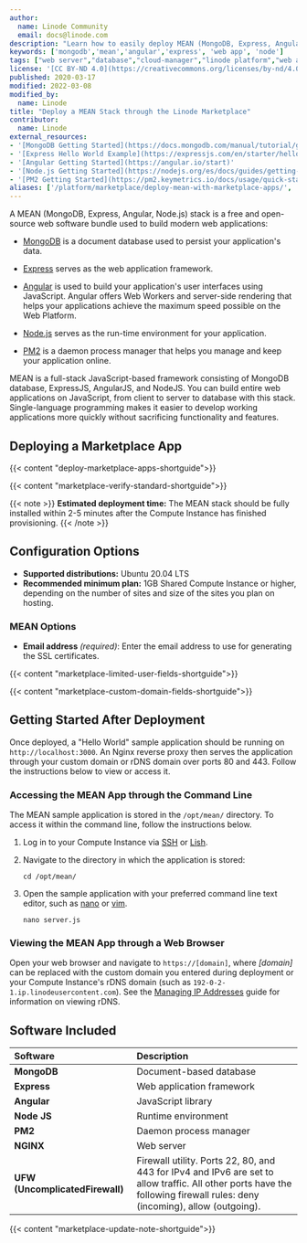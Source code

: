 ```yaml
---
author:
  name: Linode Community
  email: docs@linode.com
description: "Learn how to easily deploy MEAN (MongoDB, Express, Angular, Node.js) using Linode's Marketplace Apps."
keywords: ['mongodb','mean','angular','express', 'web app', 'node']
tags: ["web server","database","cloud-manager","linode platform","web applications","marketplace"]
license: '[CC BY-ND 4.0](https://creativecommons.org/licenses/by-nd/4.0)'
published: 2020-03-17
modified: 2022-03-08
modified_by:
  name: Linode
title: "Deploy a MEAN Stack through the Linode Marketplace"
contributor:
  name: Linode
external_resources:
- '[MongoDB Getting Started](https://docs.mongodb.com/manual/tutorial/getting-started/)'
- '[Express Hello World Example](https://expressjs.com/en/starter/hello-world.html)'
- '[Angular Getting Started](https://angular.io/start)'
- '[Node.js Getting Started](https://nodejs.org/es/docs/guides/getting-started-guide/)'
- '[PM2 Getting Started](https://pm2.keymetrics.io/docs/usage/quick-start/)'
aliases: ['/platform/marketplace/deploy-mean-with-marketplace-apps/', '/platform/one-click/deploy-mean-with-one-click-apps/', '/guides/deploy-mean-with-one-click-apps/','/guides/deploy-mean-with-marketplace-apps/','/guides/mean-stack-marketplace-app/']
---
```


A MEAN (MongoDB, Express, Angular, Node.js) stack is a free and open-source web software bundle used to build modern web applications:

- [MongoDB](https://www.mongodb.com/) is a document database used to persist your application's data.

- [Express](https://expressjs.com/) serves as the web application framework.

- [Angular](https://angular.io/) is used to build your application's user interfaces using JavaScript. Angular offers Web Workers and server-side rendering that helps your applications achieve the maximum speed possible on the Web Platform.

- [Node.js](https://nodejs.org/en/about/) serves as the run-time environment for your application.

- [PM2](https://pm2.keymetrics.io) is a daemon process manager that helps you manage and keep your application online.

MEAN is a full-stack JavaScript-based framework consisting of MongoDB database, ExpressJS, AngularJS, and NodeJS. You can build entire web applications on JavaScript, from client to server to database with this stack. Single-language programming makes it easier to develop working applications more quickly without sacrificing functionality and features.

## Deploying a Marketplace App

{{< content "deploy-marketplace-apps-shortguide">}}

{{< content "marketplace-verify-standard-shortguide">}}

{{< note >}}
**Estimated deployment time:** The MEAN stack should be fully installed within 2-5 minutes after the Compute Instance has finished provisioning.
{{< /note >}}

## Configuration Options

- **Supported distributions:** Ubuntu 20.04 LTS
- **Recommended minimum plan:** 1GB Shared Compute Instance or higher, depending on the number of sites and size of the sites you plan on hosting.

### MEAN Options

- **Email address** *(required)*: Enter the email address to use for generating the SSL certificates.

{{< content "marketplace-limited-user-fields-shortguide">}}

{{< content "marketplace-custom-domain-fields-shortguide">}}

## Getting Started After Deployment

Once deployed, a "Hello World" sample application should be running on `http://localhost:3000`. An Nginx reverse proxy then serves the application through your custom domain or rDNS domain over ports 80 and 443. Follow the instructions below to view or access it.

### Accessing the MEAN App through the Command Line

The MEAN sample application is stored in the `/opt/mean/` directory. To access it within the command line, follow the instructions below.

1.  Log in to your Compute Instance via [SSH](/docs/guides/connect-to-server-over-ssh/) or [Lish](/docs/products/compute/compute-instances/guides/lish/).

1.  Navigate to the directory in which the application is stored:

        cd /opt/mean/

1.  Open the sample application with your preferred command line text editor, such as [nano](/docs/guides/use-nano-to-edit-files-in-linux/) or [vim](/docs/guides/what-is-vi/).

        nano server.js

### Viewing the MEAN App through a Web Browser

Open your web browser and navigate to `https://[domain]`, where *[domain]* can be replaced with the custom domain you entered during deployment or your Compute Instance's rDNS domain (such as `192-0-2-1.ip.linodeusercontent.com`). See the [Managing IP Addresses](/docs/products/compute/compute-instances/guides/manage-ip-addresses/) guide for information on viewing rDNS.

## Software Included

| **Software** | **Description** |
|:--------------|:------------|
| **MongoDB** | Document-based database |
| **Express** | Web application framework |
| **Angular** | JavaScript library |
| **Node JS** | Runtime environment |
| **PM2**     | Daemon process manager |
| **NGINX** | Web server |
| **UFW (UncomplicatedFirewall)** | Firewall utility. Ports 22, 80, and 443 for IPv4 and IPv6 are set to allow traffic. All other ports have the following firewall rules: deny (incoming), allow (outgoing). |

{{< content "marketplace-update-note-shortguide">}}
